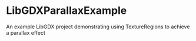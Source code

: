 # LibGDXParallaxExample
An example LibGDX project demonstrating using TextureRegions to achieve a parallax effect
